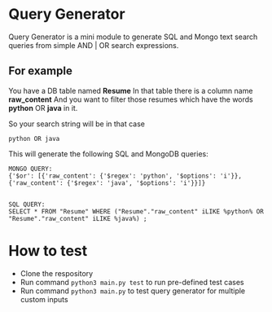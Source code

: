 # Query Generator

Query Generator is a mini module to generate SQL and Mongo text search queries from simple AND | OR search expressions.
## For example
You have a DB table named **Resume**
In that table there is a column name **raw_content**
And you want to filter those resumes which have the words **python** OR **java** in it.

So your search string will be in that case
```
python OR java
```
This will generate the following SQL and MongoDB queries:
```
MONGO QUERY:
{'$or': [{'raw_content': {'$regex': 'python', '$options': 'i'}}, {'raw_content': {'$regex': 'java', '$options': 'i'}}]}


SQL QUERY:
SELECT * FROM "Resume" WHERE ("Resume"."raw_content" iLIKE %python% OR "Resume"."raw_content" iLIKE %java%) ;
```

# How to test

- Clone the respository
- Run command `python3 main.py test` to run pre-defined test cases
- Run command `python3 main.py` to test query generator for multiple custom inputs
